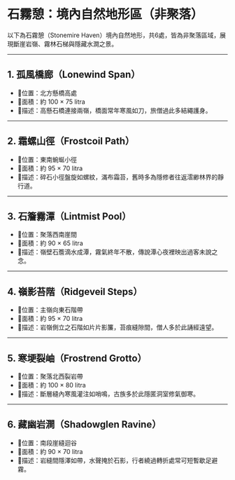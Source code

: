 # 石霧憩：境內自然地形區（非聚落）

以下為石霧憩（Stonemire Haven）境內自然地形，共6處，皆為非聚落區域，展現斷崖岩嶺、霧林石梯與隱藏水澗之景。

---

## 1. 孤風橋廊（Lonewind Span）
- 📍位置：北方懸橋高處  
- 🧭面積：約 100 × 75 litra  
- 💠描述：高懸石橋連接兩嶺，橋面常年寒風如刀，旅僧過此多結繩護身。

---

## 2. 霜螺山徑（Frostcoil Path）
- 📍位置：東南蜿蜒小徑  
- 🧭面積：約 95 × 70 litra  
- 💠描述：碎石小徑盤旋如螺紋，滿布霜苔，舊時多為隱修者往返澐緲林界的靜行道。

---

## 3. 石簷霧潭（Lintmist Pool）
- 📍位置：聚落西南崖間  
- 🧭面積：約 90 × 65 litra  
- 💠描述：嶺壁石簷滴水成潭，霧氣終年不散，傳說潭心夜裡映出過客未說之念。

---

## 4. 嶺影苔階（Ridgeveil Steps）
- 📍位置：主嶺向東石階帶  
- 🧭面積：約 95 × 70 litra  
- 💠描述：岩嶺側立之石階如片片影簾，苔痕縫隙間，僧人多於此誦經遠望。

---

## 5. 寒埂裂岫（Frostrend Grotto）
- 📍位置：聚落北西裂岩帶  
- 🧭面積：約 100 × 80 litra  
- 💠描述：斷層縫內寒風灌注如哨鳴，古族多於此隱匿洞室修氣御寒。

---

## 6. 藏幽岩澗（Shadowglen Ravine）
- 📍位置：南段崖縫迴谷  
- 🧭面積：約 90 × 70 litra  
- 💠描述：岩縫間隱澤如帶，水聲掩於石影，行者繞過轉折處常可短暫歇足避霧。
